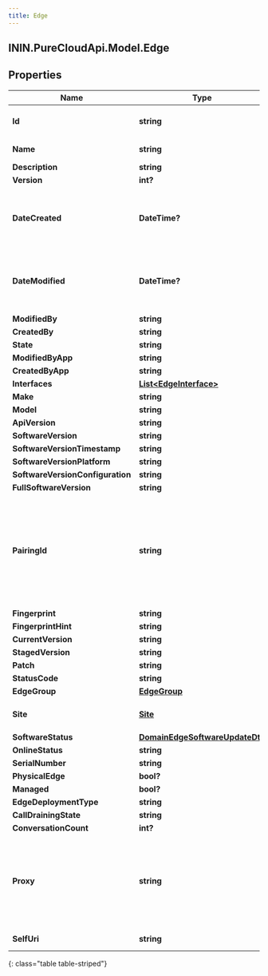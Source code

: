 ```yaml
---
title: Edge
---
```

## ININ.PureCloudApi.Model.Edge

## Properties

|Name | Type | Description | Notes|
|------------ | ------------- | ------------- | -------------|
| **Id** | **string** | The globally unique identifier for the object. | [optional] |
| **Name** | **string** | The name of the entity. | |
| **Description** | **string** |  | [optional] |
| **Version** | **int?** |  | [optional] |
| **DateCreated** | **DateTime?** | Date time is represented as an ISO-8601 string. For example: yyyy-MM-ddTHH:mm:ss.SSSZ | [optional] |
| **DateModified** | **DateTime?** | Date time is represented as an ISO-8601 string. For example: yyyy-MM-ddTHH:mm:ss.SSSZ | [optional] |
| **ModifiedBy** | **string** |  | [optional] |
| **CreatedBy** | **string** |  | [optional] |
| **State** | **string** |  | [optional] |
| **ModifiedByApp** | **string** |  | [optional] |
| **CreatedByApp** | **string** |  | [optional] |
| **Interfaces** | [**List&lt;EdgeInterface&gt;**](EdgeInterface.html) |  | [optional] |
| **Make** | **string** |  | [optional] |
| **Model** | **string** |  | [optional] |
| **ApiVersion** | **string** |  | [optional] |
| **SoftwareVersion** | **string** |  | [optional] |
| **SoftwareVersionTimestamp** | **string** |  | [optional] |
| **SoftwareVersionPlatform** | **string** |  | [optional] |
| **SoftwareVersionConfiguration** | **string** |  | [optional] |
| **FullSoftwareVersion** | **string** |  | [optional] |
| **PairingId** | **string** | The pairing Id for a hardware Edge in the format: 00000-00000-00000-00000-00000. This field is only required when creating an Edge with a deployment type of HARDWARE. | [optional] |
| **Fingerprint** | **string** |  | [optional] |
| **FingerprintHint** | **string** |  | [optional] |
| **CurrentVersion** | **string** |  | [optional] |
| **StagedVersion** | **string** |  | [optional] |
| **Patch** | **string** |  | [optional] |
| **StatusCode** | **string** |  | [optional] |
| **EdgeGroup** | [**EdgeGroup**](EdgeGroup.html) |  | [optional] |
| **Site** | [**Site**](Site.html) | The Site to which the Edge is assigned. | [optional] |
| **SoftwareStatus** | [**DomainEdgeSoftwareUpdateDto**](DomainEdgeSoftwareUpdateDto.html) |  | [optional] |
| **OnlineStatus** | **string** |  | [optional] |
| **SerialNumber** | **string** |  | [optional] |
| **PhysicalEdge** | **bool?** |  | [optional] |
| **Managed** | **bool?** |  | [optional] |
| **EdgeDeploymentType** | **string** |  | [optional] |
| **CallDrainingState** | **string** |  | [optional] |
| **ConversationCount** | **int?** |  | [optional] |
| **Proxy** | **string** | Edge HTTP proxy configuration for the WAN port. The field can be a hostname, FQDN, IPv4 or IPv6 address. If port is not included, port 80 is assumed. | [optional] |
| **SelfUri** | **string** | The URI for this object | [optional] |
{: class="table table-striped"}


